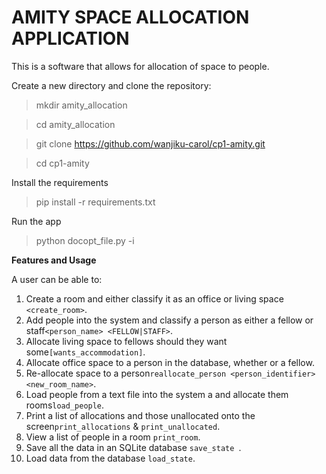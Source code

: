 # **AMITY SPACE ALLOCATION APPLICATION**
This is a software that allows for allocation of space to people.

Create a new directory and clone the repository:

> mkdir amity_allocation

> cd amity_allocation

> git clone https://github.com/wanjiku-carol/cp1-amity.git

> cd cp1-amity

Install the requirements

> pip install -r requirements.txt

Run the app

> python docopt_file.py -i

**Features and Usage**

A user can be able to:
1. Create a room and either classify it as an office or living space ```<create_room>```.
2. Add people into the system and classify a person as either a fellow or staff```<person_name> <FELLOW|STAFF>```.
3. Allocate living space to fellows should they want some```[wants_accommodation]```.
4. Allocate office space to a person in the database, whether or a fellow.
5. Re-allocate space to a person```reallocate_person <person_identifier> <new_room_name>```.
6. Load people from a text file into the system a and allocate them rooms```load_people```.
7. Print a list of allocations and those unallocated onto the screen```print_allocations``` & ```print_unallocated```.
8. View a list of people in a room ```print_room```.
9. Save all the data in an SQLite database ```save_state ```.
10. Load data from the database ```load_state```.
